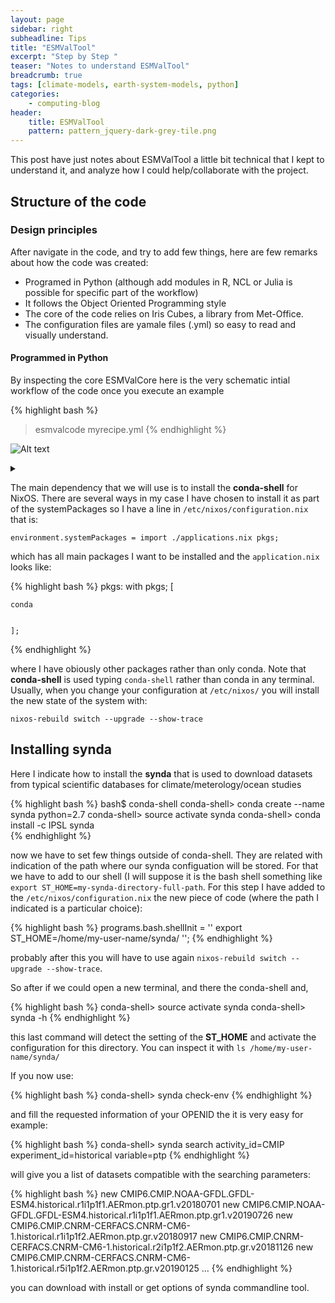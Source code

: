```yaml
---
layout: page
sidebar: right
subheadline: Tips
title: "ESMValTool"
excerpt: "Step by Step "
teaser: "Notes to understand ESMValTool"
breadcrumb: true
tags: [climate-models, earth-system-models, python]
categories:
    - computing-blog
header:
    title: ESMValTool
    pattern: pattern_jquery-dark-grey-tile.png
---
```




This post have just notes about ESMValTool a little bit technical that I kept to understand it, and analyze
how I could help/collaborate with the project.

## Structure of the code


### Design principles

After navigate in the code, and try to add few things, here are few remarks about how the code was created:

- Programed in Python (although add modules in R, NCL or Julia is possible for specific part of the workflow)
- It follows the Object Oriented Programming style
- The core of the code relies on Iris Cubes, a library from Met-Office.
- The configuration files are yamale files (.yml) so easy to read and visually understand.


#### Programmed in Python

By inspecting the core ESMValCore here is the very schematic intial workflow of the code once you execute an example

{% highlight bash %}
> esmvalcode myrecipe.yml
{% endhighlight %}

![Alt text](https://g.gravizo.com/source/custom_mark10?https%3A%2F%2Fraw.githubusercontent.com%2FTLmaK0%2Fgravizo%2Fmaster%2FREADME.md)
<details> 
<summary></summary>
custom_mark10
  digraph G {
    size ="4,4";
    esmvaltool [shape=box];
    esmvaltool -> _main_run [color=red, label="workflow"];
    _main_run -> _main_main [color=red, label="workflow"];
    _main_main -> read_config_file [color=red, label="workflow"];
    read_config_file -> create_work_dir [color=red, label="workflow"];
    create_work_dir -> process_recipe [color=red, label="workflow"];
    process_recipe -> read_recipe [color=red, label="workflow"];
    node [shape=box,style=filled,color=".7 .3 1.0"];
    read_recipe -> run_the_recipe [color=red, label="returns object 'recipe'"];
    read_config_file -> load_cmor_table [style=dotted, label="returns object 'cfg'"];
    _main_main -> sanity_checks_recipe [style=dotted];
  }
custom_mark10
</details>

The main dependency that we will use is to install the **conda-shell** for NixOS. There are several ways in my
case I have chosen to install it as part of the systemPackages so I have a line in `/etc/nixos/configuration.nix` that is:

`environment.systemPackages = import ./applications.nix pkgs;`

which has all main packages I want to be installed and the `application.nix` looks like:


{% highlight bash %}
pkgs: with pkgs; [


    conda
    
    
    ];
{% endhighlight %}

   
where I have obiously other packages rather than only conda. Note that **conda-shell** is used typing `conda-shell` rather than conda in any terminal. Usually, when you change your  configuration at `/etc/nixos/`
you will install the new state of the system with:

`nixos-rebuild switch --upgrade --show-trace`

## Installing synda

Here I indicate how to install the **synda** that is used to download datasets from typical scientific databases for climate/meterology/ocean studies

{% highlight bash %}
bash$ conda-shell
conda-shell> conda create --name synda python=2.7 
conda-shell> source activate synda
conda-shell> conda install -c IPSL synda          
{% endhighlight %}

now we have to set few things outside of conda-shell. They are related with indication of the path where our synda configuation will be stored. For that we have to add to our shell (I will suppose it is the bash shell something like `export ST_HOME=my-synda-directory-full-path`. For this step I have added to the `/etc/nixos/configuration.nix` the new piece of code (where the path I indicated is a particular choice):

{% highlight bash %}
programs.bash.shellInit =
     ''
     export ST_HOME=/home/my-user-name/synda/
     '';
{% endhighlight %}

probably after this you will have to use again `nixos-rebuild switch --upgrade --show-trace`.

So after if we could open a new terminal, and there the conda-shell and,

{% highlight bash %}
conda-shell> source activate synda
conda-shell> synda -h
{% endhighlight %}

this last command will detect the setting of the **ST_HOME** and activate the configuration for this directory. You can inspect it with `ls /home/my-user-name/synda/`

If you now use:

{% highlight bash %}
conda-shell> synda check-env
{% endhighlight %}

and fill the requested information of your OPENID the it is very easy for example:

{% highlight bash %}
conda-shell> synda search activity_id=CMIP experiment_id=historical  variable=ptp
{% endhighlight %}

will give you a list of datasets compatible with the searching parameters:


{% highlight bash %}
new  CMIP6.CMIP.NOAA-GFDL.GFDL-ESM4.historical.r1i1p1f1.AERmon.ptp.gr1.v20180701
new  CMIP6.CMIP.NOAA-GFDL.GFDL-ESM4.historical.r1i1p1f1.AERmon.ptp.gr1.v20190726
new  CMIP6.CMIP.CNRM-CERFACS.CNRM-CM6-1.historical.r1i1p1f2.AERmon.ptp.gr.v20180917
new  CMIP6.CMIP.CNRM-CERFACS.CNRM-CM6-1.historical.r2i1p1f2.AERmon.ptp.gr.v20181126
new  CMIP6.CMIP.CNRM-CERFACS.CNRM-CM6-1.historical.r5i1p1f2.AERmon.ptp.gr.v20190125
...
{% endhighlight %}

you can download with install or get options of synda commandline tool. 









